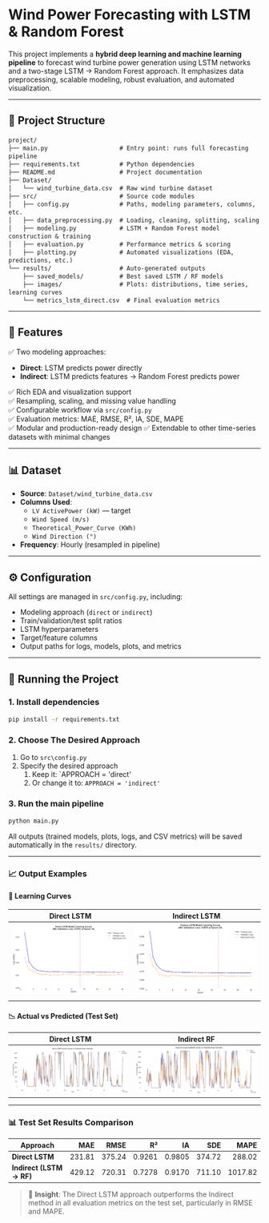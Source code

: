 # Wind Power Forecasting with LSTM & Random Forest

This project implements a **hybrid deep learning and machine learning pipeline** to forecast wind turbine power generation using LSTM networks and a two-stage LSTM → Random Forest approach. It emphasizes data preprocessing, scalable modeling, robust evaluation, and automated visualization.

---

## 📁 Project Structure

```
project/
├── main.py                    # Entry point: runs full forecasting pipeline
├── requirements.txt           # Python dependencies
├── README.md                  # Project documentation
├── Dataset/
│   └── wind_turbine_data.csv  # Raw wind turbine dataset
├── src/                       # Source code modules
│   ├── config.py              # Paths, modeling parameters, columns, etc.
│   ├── data_preprocessing.py  # Loading, cleaning, splitting, scaling
│   ├── modeling.py            # LSTM + Random Forest model construction & training
│   ├── evaluation.py          # Performance metrics & scoring
│   ├── plotting.py            # Automated visualizations (EDA, predictions, etc.)
└── results/                   # Auto-generated outputs
    ├── saved_models/          # Best saved LSTM / RF models
    ├── images/                # Plots: distributions, time series, learning curves
    └── metrics_lstm_direct.csv  # Final evaluation metrics
```

---

## 🚀 Features

✅ Two modeling approaches:

- **Direct**: LSTM predicts power directly
- **Indirect**: LSTM predicts features → Random Forest predicts power

✅ Rich EDA and visualization support  
✅ Resampling, scaling, and missing value handling  
✅ Configurable workflow via `src/config.py`  
✅ Evaluation metrics: MAE, RMSE, R², IA, SDE, MAPE  
✅ Modular and production-ready design
✅ Extendable to other time-series datasets with minimal changes

---

## 📊 Dataset

- **Source**: `Dataset/wind_turbine_data.csv`
- **Columns Used**:
    - `LV ActivePower (kW)` — target
    - `Wind Speed (m/s)`
    - `Theoretical_Power_Curve (KWh)`
    - `Wind Direction (°)`
- **Frequency**: Hourly (resampled in pipeline)

---

## ⚙️ Configuration

All settings are managed in `src/config.py`, including:

- Modeling approach (`direct` or `indirect`)
- Train/validation/test split ratios
- LSTM hyperparameters
- Target/feature columns
- Output paths for logs, models, plots, and metrics

---

## 🧪 Running the Project

### 1. Install dependencies

```bash
pip install -r requirements.txt
```

### 2. Choose The Desired Approach
1. Go to `src\config.py`
2. Specify the desired approach
	1. Keep it: `APPROACH = 'direct'
	2. Or change it to: `APPROACH = 'indirect'`
### 3. Run the main pipeline

```bash
python main.py
```

All outputs (trained models, plots, logs, and CSV metrics) will be saved automatically in the `results/` directory.

---

### 📈 Output Examples

#### 🔁 Learning Curves

| Direct LSTM                                                             | Indirect LSTM                                                               |
| ----------------------------------------------------------------------- | --------------------------------------------------------------------------- |
| ![Direct LSTM Learning](results/images/lstm_direct_learning_curves.png) | ![Indirect LSTM Learning](results/images/lstm_indirect_learning_curves.png) |
|                                                                         |                                                                             |

#### 📉 Actual vs Predicted (Test Set)

| Direct LSTM                                                                            | Indirect RF                                                                        |
| -------------------------------------------------------------------------------------- | ---------------------------------------------------------------------------------- |
| ![Direct Actual vs Predicted](results/images/lstm_direct_actual_vs_predicted_test.png) | ![RF Actual vs Predicted](results/images/rf_indirect_actual_vs_predicted_test.png) |

---

### 📊 Test Set Results Comparison

|**Approach**|**MAE**|**RMSE**|**R²**|**IA**|**SDE**|**MAPE**|
|---|--:|--:|--:|--:|--:|--:|
|**Direct LSTM**|231.81|375.24|0.9261|0.9805|374.72|288.02|
|**Indirect (LSTM → RF)**|429.12|720.31|0.7278|0.9170|711.10|1017.82|

> 📌 **Insight**: The Direct LSTM approach outperforms the Indirect method in all evaluation metrics on the test set, particularly in RMSE and MAPE.
